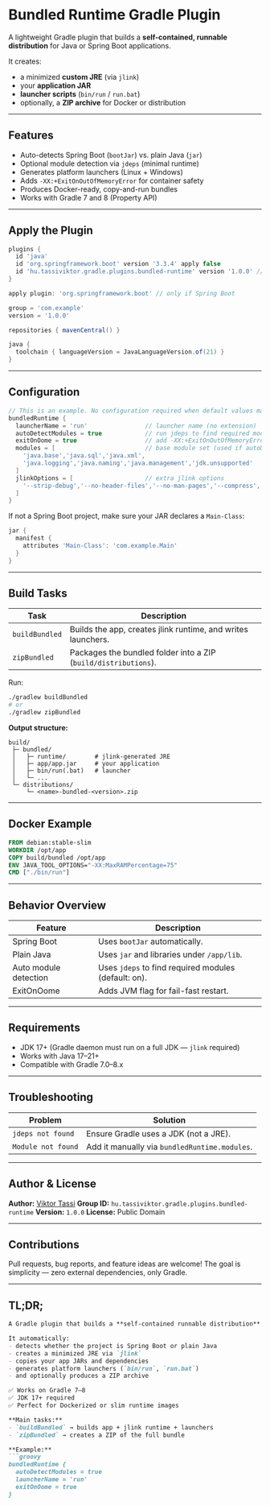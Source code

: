 # Bundled Runtime Gradle Plugin

A lightweight Gradle plugin that builds a **self-contained, runnable distribution** for Java or Spring Boot applications.

It creates:
- a minimized **custom JRE** (via `jlink`)
- your **application JAR**
- **launcher scripts** (`bin/run` / `run.bat`)
- optionally, a **ZIP archive** for Docker or distribution

---

## Features

- Auto-detects Spring Boot (`bootJar`) vs. plain Java (`jar`)
- Optional module detection via `jdeps` (minimal runtime)
- Generates platform launchers (Linux + Windows)
- Adds `-XX:+ExitOnOutOfMemoryError` for container safety
- Produces Docker-ready, copy-and-run bundles
- Works with Gradle 7 and 8 (Property API)

---

##  Apply the Plugin

```groovy
plugins {
  id 'java'
  id 'org.springframework.boot' version '3.3.4' apply false
  id 'hu.tassiviktor.gradle.plugins.bundled-runtime' version '1.0.0' // Waiting for Gradle Plugin Portal approval :)
}

apply plugin: 'org.springframework.boot' // only if Spring Boot

group = 'com.example'
version = '1.0.0'

repositories { mavenCentral() }

java {
  toolchain { languageVersion = JavaLanguageVersion.of(21) }
}
````

---

## Configuration

```groovy
// This is an example. No configuration required when default values match the needs
bundledRuntime {
  launcherName = 'run'                // launcher name (no extension)
  autoDetectModules = true            // run jdeps to find required modules
  exitOnOome = true                   // add -XX:+ExitOnOutOfMemoryError
  modules = [                         // base module set (used if autoDetectModules = false)
    'java.base','java.sql','java.xml',
    'java.logging','java.naming','java.management','jdk.unsupported'
  ]
  jlinkOptions = [                    // extra jlink options
    '--strip-debug','--no-header-files','--no-man-pages','--compress','2'
  ]
}
```

If not a Spring Boot project, make sure your JAR declares a `Main-Class`:

```groovy
jar {
  manifest {
    attributes 'Main-Class': 'com.example.Main'
  }
}
```

---

## Build Tasks

| Task           | Description                                                     |
| -------------- | --------------------------------------------------------------- |
| `buildBundled` | Builds the app, creates jlink runtime, and writes launchers.    |
| `zipBundled`   | Packages the bundled folder into a ZIP (`build/distributions`). |

Run:

```bash
./gradlew buildBundled
# or
./gradlew zipBundled
```

**Output structure:**

```
build/
 ├─ bundled/
 │   ├─ runtime/        # jlink-generated JRE
 │   ├─ app/app.jar     # your application
 │   ├─ bin/run(.bat)   # launcher
 │   └─ ...
 └─ distributions/
     └─ <name>-bundled-<version>.zip
```

---

## Docker Example

```dockerfile
FROM debian:stable-slim
WORKDIR /opt/app
COPY build/bundled /opt/app
ENV JAVA_TOOL_OPTIONS="-XX:MaxRAMPercentage=75"
CMD ["./bin/run"]
```

---

## Behavior Overview

| Feature               | Description                                          |
| --------------------- | ---------------------------------------------------- |
| Spring Boot           | Uses `bootJar` automatically.                        |
| Plain Java            | Uses `jar` and libraries under `/app/lib`.           |
| Auto module detection | Uses `jdeps` to find required modules (default: on). |
| ExitOnOome            | Adds JVM flag for fail-fast restart.                 |

---

## Requirements

* JDK 17+ (Gradle daemon must run on a full JDK — `jlink` required)
* Works with Java 17–21+
* Compatible with Gradle 7.0–8.x

---

## Troubleshooting

| Problem            | Solution                                      |
| ------------------ | --------------------------------------------- |
| `jdeps not found`  | Ensure Gradle uses a JDK (not a JRE).         |
| `Module not found` | Add it manually via `bundledRuntime.modules`. |

---

## Author & License

**Author:** [Viktor Tassi](https://github.com/tassiviktor)
**Group ID:** `hu.tassiviktor.gradle.plugins.bundled-runtime`
**Version:** `1.0.0`
**License:** Public Domain

---

## Contributions

Pull requests, bug reports, and feature ideas are welcome!
The goal is simplicity — zero external dependencies, only Gradle.

---

## TL;DR;

```markdown
A Gradle plugin that builds a **self-contained runnable distribution** for Java and Spring Boot apps.

It automatically:
- detects whether the project is Spring Boot or plain Java
- creates a minimized JRE via `jlink`
- copies your app JARs and dependencies
- generates platform launchers (`bin/run`, `run.bat`)
- and optionally produces a ZIP archive

✅ Works on Gradle 7–8  
✅ JDK 17+ required  
✅ Perfect for Dockerized or slim runtime images

**Main tasks:**
- `buildBundled` → builds app + jlink runtime + launchers  
- `zipBundled` → creates a ZIP of the full bundle  

**Example:**
```groovy
bundledRuntime {
  autoDetectModules = true
  launcherName = 'run'
  exitOnOome = true
}
````
